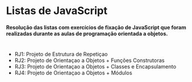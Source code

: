 # Listas de JavaScript

#### Resolução das listas com exercícios de fixação de JavaScript que foram realizadas durante as aulas de programação orientada a objetos.
#
- RJ1: Projeto de Estrutura de Repetiçao
- RJ2: Projeto de Orientaçao a Objetos + Funções Construtoras
- RJ3: Projeto de Orientaçao a Objetos + Classes e Encapsulamento
- RJ4: Projeto de Orientaçao a Objetos + Módulos


